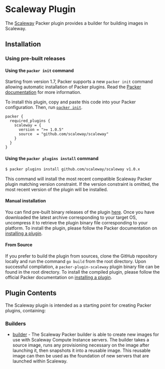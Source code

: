 # Scaleway Plugin

The [Scaleway](https://www.scaleway.com) Packer plugin provides a builder for building images in
Scaleway.

## Installation

### Using pre-built releases

#### Using the `packer init` command

Starting from version 1.7, Packer supports a new `packer init` command allowing
automatic installation of Packer plugins. Read the
[Packer documentation](https://www.packer.io/docs/commands/init) for more information.

To install this plugin, copy and paste this code into your Packer configuration.
Then, run [`packer init`](https://www.packer.io/docs/commands/init).

```hcl
packer {
  required_plugins {
    scaleway = {
      version = ">= 1.0.5"
      source  = "github.com/scaleway/scaleway"
    }
  }
}
```


#### Using the `packer plugins install` command

```sh
$ packer plugins install github.com/scaleway/scaleway v1.0.x
```

This command will install the most recent compatible Scaleway Packer plugin matching
version constraint. If the version constraint is omitted, the most recent
version of the plugin will be installed.


#### Manual installation

You can find pre-built binary releases of the plugin [here](https://github.com/scaleway/packer-plugin-scaleway/releases).
Once you have downloaded the latest archive corresponding to your target OS,
uncompress it to retrieve the plugin binary file corresponding to your platform.
To install the plugin, please follow the Packer documentation on
[installing a plugin](https://www.packer.io/docs/extending/plugins/#installing-plugins).


#### From Source

If you prefer to build the plugin from sources, clone the GitHub repository
locally and run the command `go build` from the root
directory. Upon successful compilation, a `packer-plugin-scaleway` plugin
binary file can be found in the root directory.
To install the compiled plugin, please follow the official Packer documentation
on [installing a plugin](https://www.packer.io/docs/extending/plugins/#installing-plugins).


## Plugin Contents

The Scaleway plugin is intended as a starting point for creating Packer plugins, containing:

### Builders

- [builder](/docs/builders/scaleway.mdx) - The Scaleway Packer builder is able to create new images for use with Scaleway Compute Instance servers. 
The builder takes a source image, runs any provisioning necessary on the image after launching it, then snapshots it into a reusable image. 
This reusable image can then be used as the foundation of new servers that are launched within Scaleway.

